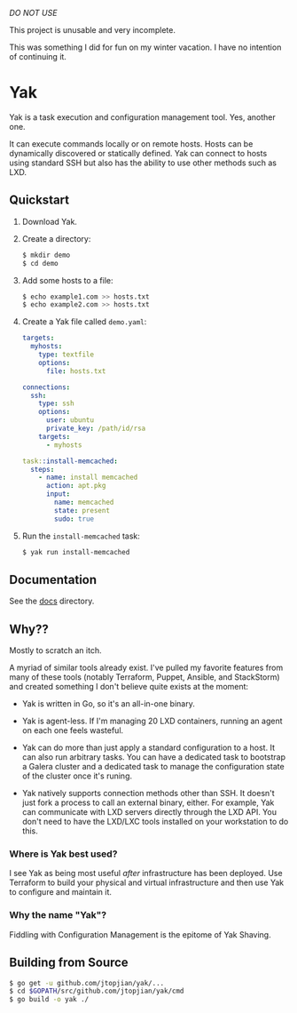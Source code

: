 *DO NOT USE*

This project is unusable and very incomplete.

This was something I did for fun on my winter vacation. I have no
intention of continuing it.

Yak
===

Yak is a task execution and configuration management tool. Yes, another one.

It can execute commands locally or on remote hosts. Hosts can be
dynamically discovered or statically defined. Yak can connect to hosts
using standard SSH but also has the ability to use other methods such as
LXD.

Quickstart
----------

1. Download Yak.
2. Create a directory:

    ```bash
    $ mkdir demo
    $ cd demo
    ```

3. Add some hosts to a file:

    ```bash
    $ echo example1.com >> hosts.txt
    $ echo example2.com >> hosts.txt
    ```

4. Create a Yak file called `demo.yaml`:

    ```yaml
    targets:
      myhosts:
        type: textfile
        options:
          file: hosts.txt

    connections:
      ssh:
        type: ssh
        options:
          user: ubuntu
          private_key: /path/id/rsa
        targets:
          - myhosts

    task::install-memcached:
      steps:
        - name: install memcached
          action: apt.pkg
          input:
            name: memcached
            state: present
            sudo: true
    ```

5. Run the `install-memcached` task:

    ```bash
    $ yak run install-memcached
    ```

Documentation
-------------

See the [docs](/docs) directory.

Why??
-----

Mostly to scratch an itch.

A myriad of similar tools already exist. I've pulled my favorite features
from many of these tools (notably Terraform, Puppet, Ansible, and
StackStorm) and created something I don't believe quite exists at the
moment:

* Yak is written in Go, so it's an all-in-one binary.

* Yak is agent-less. If I'm managing 20 LXD containers, running an agent
  on each one feels wasteful.

* Yak can do more than just apply a standard configuration to a host. It
  can also run arbitrary tasks. You can have a dedicated task to bootstrap
  a Galera cluster and a dedicated task to manage the configuration state
  of the cluster once it's runing.

* Yak natively supports connection methods other than SSH. It doesn't just
  fork a process to call an external binary, either. For example, Yak can
  communicate with LXD servers directly through the LXD API. You don't need
  to have the LXD/LXC tools installed on your workstation to do this.

### Where is Yak best used?

I see Yak as being most useful *after* infrastructure has been deployed. Use
Terraform to build your physical and virtual infrastructure and then use Yak
to configure and maintain it.

### Why the name "Yak"?

Fiddling with Configuration Management is the epitome of Yak Shaving.

Building from Source
--------------------

```bash
$ go get -u github.com/jtopjian/yak/...
$ cd $GOPATH/src/github.com/jtopjian/yak/cmd
$ go build -o yak ./
```
